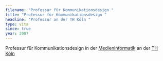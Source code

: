 ```yaml
---
filename: "Professur für Kommunikationsdesign "
title: "Professur für Kommunikationsdesign "
headline: "Professur an der TH Köln "
type: vita
since: true
year: 2007
---
```

Professur für Kommunikationsdesign in der [Medieninformatik](https://www.medieninformatik.th-koeln.de/) an der [TH Köln](https://www.th-koeln.de/)
